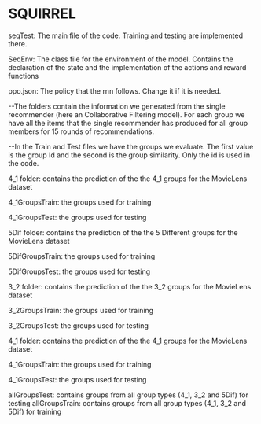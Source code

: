 # SQUIRREL

seqTest: The main file of the code. Training and testing are implemented there.

SeqEnv: The class file for the environment of the model. Contains the declaration of the state and the implementation of the actions and reward functions

ppo.json: The policy that the rnn follows. Change it if it is needed.


--The folders contain the information we generated from the single recommender (here an Collaborative Filtering model). For each group we have all the items that the single
recommender has produced for all group members for 15 rounds of recommendations.

--In the Train and Test files we have the groups we evaluate. The first value is the group Id and the second is the group similarity. Only the id is used in the code.


4_1 folder: contains the prediction of the the 4_1 groups for the MovieLens dataset

4_1GroupsTrain: the groups used for training

4_1GroupsTest: the groups used for testing

5Dif folder: contains the prediction of the the 5 Different groups for the MovieLens dataset

5DifGroupsTrain: the groups used for training

5DifGroupsTest: the groups used for testing

3_2 folder: contains the prediction of the the 3_2 groups for the MovieLens dataset

3_2GroupsTrain: the groups used for training

3_2GroupsTest: the groups used for testing

4_1 folder: contains the prediction of the the 4_1 groups for the MovieLens dataset

4_1GroupsTrain: the groups used for training

4_1GroupsTest: the groups used for testing

allGroupsTest: contains groups from all group types (4_1, 3_2 and 5Dif) for testing
allGroupsTrain: contains groups from all group types (4_1, 3_2 and 5Dif) for training
